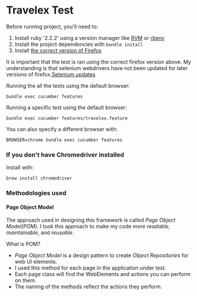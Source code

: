 Travelex Test
=============
Before running project, you'll need to:

1. Install ruby '2.2.2' using a version manager like [RVM](https://rvm.io/rvm/install) or [rbenv](https://github.com/rbenv/rbenv)
2. Install the project dependencies with `bundle install`
3. Install [the correct version of Firefox](https://download-installer.cdn.mozilla.net/pub/firefox/releases/43.0/)

It is important that the test is ran using the correct firefox version above. My understanding is that selenium webdrivers have not been updated for later versions of firefox.[Selenium updates](http://www.seleniumhq.org/about/platforms.jsp)


Running the all the tests using the default browser:
```
bundle exec cucumber features
```

Running a specific test using the default browser:
```
bundle exec cucumber features/travelex.feature
```

You can also specify a different browser with:
```
BROWSER=chrome bundle exec cucumber features
```

### If you don't have Chromedriver installed ###

Install with:
```
brew install chromedriver
```


### Methodologies used ###

#### Page Object Model ####

The approach used in designing this framework is called *Page Object Model(POM)*. I took this approach to make my code more *readable*, *maintainable*, and *reusable*.


What is POM?

- *Page Object Model* is a design pattern to create *Object Repositories* for web UI elements.
- I used this method for each page in the application under test.
- Each page class will find the WebElements and actions you can perform on them.
- The naming of the methods reflect the actions they perform.